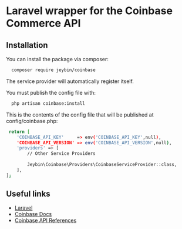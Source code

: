 # Laravel wrapper for the Coinbase Commerce API

## Installation


You can install the package via composer:

```bash
  composer require jeybin/coinbase
```
    
The service provider will automatically register itself.

You must publish the config file with:

```bash
  php artisan coinbase:install
```

This is the contents of the config file that will be published at config/coinbase.php:

```bash
 return [
    'COINBASE_API_KEY'     => env('COINBASE_API_KEY',null),
    'COINBASE_API_VERSION' => env('COINBASE_API_VERSION',null),
    'providers' => [
        // Other Service Providers
    
        Jeybin\Coinbase\Providers\CoinbaseServiceProvider::class,
    ],
];
```



    
## Useful links

 - [Laravel](https://laravel.com/docs/9.x)
 - [Coinbase Docs](https://docs.cloud.coinbase.com/commerce/docs)
 - [Coinbase API References](https://docs.cloud.coinbase.com/commerce/reference/getcharges)

